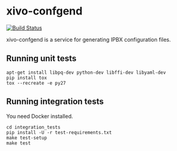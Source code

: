 xivo-confgend
=============
[![Build Status](https://travis-ci.org/xivo-pbx/xivo-confgend.png?branch=master)](https://travis-ci.org/xivo-pbx/xivo-confgend)

xivo-confgend is a service for generating IPBX configuration files.


Running unit tests
------------------

```
apt-get install libpq-dev python-dev libffi-dev libyaml-dev
pip install tox
tox --recreate -e py27
```


Running integration tests
-------------------------

You need Docker installed.

```
cd integration_tests
pip install -U -r test-requirements.txt
make test-setup
make test
```
